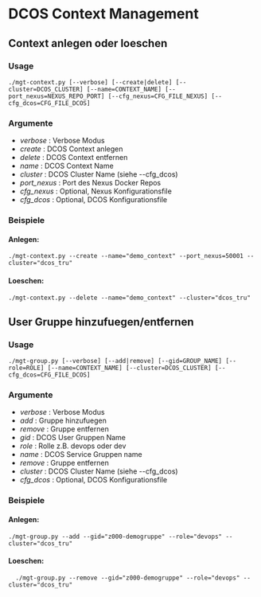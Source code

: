 # DCOS Context Management

## Context anlegen oder loeschen

### Usage
```
./mgt-context.py [--verbose] [--create|delete] [--cluster=DCOS_CLUSTER] [--name=CONTEXT_NAME] [--port_nexus=NEXUS_REPO_PORT] [--cfg_nexus=CFG_FILE_NEXUS] [--cfg_dcos=CFG_FILE_DCOS]
```
### Argumente

* _verbose_       : Verbose Modus                 
* _create_        : DCOS Context anlegen          
* _delete_        : DCOS Context entfernen        
* _name_          : DCOS Context Name             
* _cluster_       : DCOS Cluster Name (siehe --cfg_dcos)
* _port_nexus_    : Port des Nexus Docker Repos   
* _cfg_nexus_     : Optional, Nexus Konfigurationsfile
* _cfg_dcos_      : Optional, DCOS Konfigurationsfile

### Beispiele
#### Anlegen:
```
./mgt-context.py --create --name="demo_context" --port_nexus=50001 --cluster="dcos_tru"
```
#### Loeschen:
```
./mgt-context.py --delete --name="demo_context" --cluster="dcos_tru"
```

## User Gruppe hinzufuegen/entfernen

### Usage
```
./mgt-group.py [--verbose] [--add|remove] [--gid=GROUP_NAME] [--role=ROLE] [--name=CONTEXT_NAME] [--cluster=DCOS_CLUSTER] [--cfg_dcos=CFG_FILE_DCOS]
```

### Argumente
* _verbose_       : Verbose Modus                 
* _add_           : Gruppe hinzufuegen            
* _remove_        : Gruppe entfernen              
* _gid_           : DCOS User Gruppen Name        
* _role_          : Rolle z.B. devops oder dev    
* _name_          : DCOS Service Gruppen name     
* _remove_        : Gruppe entfernen              
* _cluster_       : DCOS Cluster Name (siehe --cfg_dcos)
* _cfg_dcos_      : Optional, DCOS Konfigurationsfile

### Beispiele

#### Anlegen:
```
./mgt-group.py --add --gid="z000-demogruppe" --role="devops" --cluster="dcos_tru"
```
#### Loeschen:
```
  ./mgt-group.py --remove --gid="z000-demogruppe" --role="devops" --cluster="dcos_tru"
```
